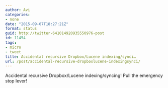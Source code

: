 ```yaml
---
author: Avi
categories:
- none
date: "2015-09-07T18:27:21Z"
format: status
guid: http://twitter-641014920935550976-post
id: 11454
tags:
- micro
- tweet
title: Accidental recursive Dropbox/Lucene indexing/synci…
url: /post/accidental-recursive-dropboxlucene-indexingsynci/
---
```

Accidental recursive Dropbox/Lucene indexing/syncing! Pull the emergency stop lever!